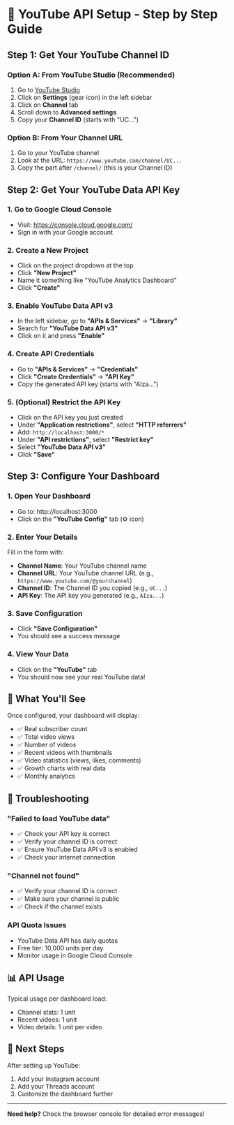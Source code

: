 # 🎯 YouTube API Setup - Step by Step Guide

## Step 1: Get Your YouTube Channel ID

### Option A: From YouTube Studio (Recommended)
1. Go to [YouTube Studio](https://studio.youtube.com/)
2. Click on **Settings** (gear icon) in the left sidebar
3. Click on **Channel** tab
4. Scroll down to **Advanced settings**
5. Copy your **Channel ID** (starts with "UC...")

### Option B: From Your Channel URL
1. Go to your YouTube channel
2. Look at the URL: `https://www.youtube.com/channel/UC...`
3. Copy the part after `/channel/` (this is your Channel ID)

## Step 2: Get Your YouTube Data API Key

### 1. Go to Google Cloud Console
- Visit: https://console.cloud.google.com/
- Sign in with your Google account

### 2. Create a New Project
- Click on the project dropdown at the top
- Click **"New Project"**
- Name it something like "YouTube Analytics Dashboard"
- Click **"Create"**

### 3. Enable YouTube Data API v3
- In the left sidebar, go to **"APIs & Services"** → **"Library"**
- Search for **"YouTube Data API v3"**
- Click on it and press **"Enable"**

### 4. Create API Credentials
- Go to **"APIs & Services"** → **"Credentials"**
- Click **"Create Credentials"** → **"API Key"**
- Copy the generated API key (starts with "AIza...")

### 5. (Optional) Restrict the API Key
- Click on the API key you just created
- Under **"Application restrictions"**, select **"HTTP referrers"**
- Add: `http://localhost:3000/*`
- Under **"API restrictions"**, select **"Restrict key"**
- Select **"YouTube Data API v3"**
- Click **"Save"**

## Step 3: Configure Your Dashboard

### 1. Open Your Dashboard
- Go to: http://localhost:3000
- Click on the **"YouTube Config"** tab (⚙️ icon)

### 2. Enter Your Details
Fill in the form with:
- **Channel Name**: Your YouTube channel name
- **Channel URL**: Your YouTube channel URL (e.g., `https://www.youtube.com/@yourchannel`)
- **Channel ID**: The Channel ID you copied (e.g., `UC...`)
- **API Key**: The API key you generated (e.g., `AIza...`)

### 3. Save Configuration
- Click **"Save Configuration"**
- You should see a success message

### 4. View Your Data
- Click on the **"YouTube"** tab
- You should now see your real YouTube data!

## 🎉 What You'll See

Once configured, your dashboard will display:
- ✅ Real subscriber count
- ✅ Total video views
- ✅ Number of videos
- ✅ Recent videos with thumbnails
- ✅ Video statistics (views, likes, comments)
- ✅ Growth charts with real data
- ✅ Monthly analytics

## 🔧 Troubleshooting

### "Failed to load YouTube data"
- ✅ Check your API key is correct
- ✅ Verify your channel ID is correct
- ✅ Ensure YouTube Data API v3 is enabled
- ✅ Check your internet connection

### "Channel not found"
- ✅ Verify your channel ID is correct
- ✅ Make sure your channel is public
- ✅ Check if the channel exists

### API Quota Issues
- YouTube Data API has daily quotas
- Free tier: 10,000 units per day
- Monitor usage in Google Cloud Console

## 📊 API Usage

Typical usage per dashboard load:
- Channel stats: 1 unit
- Recent videos: 1 unit
- Video details: 1 unit per video

## 🚀 Next Steps

After setting up YouTube:
1. Add your Instagram account
2. Add your Threads account
3. Customize the dashboard further

---

**Need help?** Check the browser console for detailed error messages! 